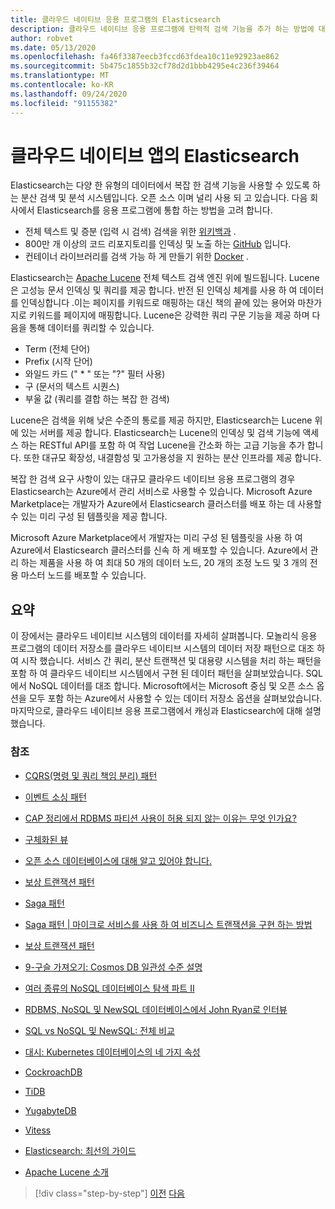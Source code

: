 ```yaml
---
title: 클라우드 네이티브 응용 프로그램의 Elasticsearch
description: 클라우드 네이티브 응용 프로그램에 탄력적 검색 기능을 추가 하는 방법에 대해 알아봅니다.
author: robvet
ms.date: 05/13/2020
ms.openlocfilehash: fa46f3387eecb3fccd63fdea10c11e92923ae862
ms.sourcegitcommit: 5b475c1855b32cf78d2d1bbb4295e4c236f39464
ms.translationtype: MT
ms.contentlocale: ko-KR
ms.lasthandoff: 09/24/2020
ms.locfileid: "91155382"
---
```

# <a name="elasticsearch-in-a-cloud-native-app"></a>클라우드 네이티브 앱의 Elasticsearch

Elasticsearch는 다양 한 유형의 데이터에서 복잡 한 검색 기능을 사용할 수 있도록 하는 분산 검색 및 분석 시스템입니다. 오픈 소스 이며 널리 사용 되 고 있습니다. 다음 회사에서 Elasticsearch를 응용 프로그램에 통합 하는 방법을 고려 합니다.

- 전체 텍스트 및 증분 (입력 시 검색) 검색을 위한 [위키백과](https://blog.wikimedia.org/2014/01/06/wikimedia-moving-to-elasticsearch/) .
- 800만 개 이상의 코드 리포지토리를 인덱싱 및 노출 하는 [GitHub](https://www.elastic.co/customers/github) 입니다.  
- 컨테이너 라이브러리를 검색 가능 하 게 만들기 위한 [Docker](https://www.elastic.co/customers/docker) .

Elasticsearch는 [Apache Lucene](https://lucene.apache.org/core/) 전체 텍스트 검색 엔진 위에 빌드됩니다. Lucene은 고성능 문서 인덱싱 및 쿼리를 제공 합니다. 반전 된 인덱싱 체계를 사용 하 여 데이터를 인덱싱합니다 .이는 페이지를 키워드로 매핑하는 대신 책의 끝에 있는 용어와 마찬가지로 키워드를 페이지에 매핑합니다. Lucene은 강력한 쿼리 구문 기능을 제공 하며 다음을 통해 데이터를 쿼리할 수 있습니다.

- Term (전체 단어)
- Prefix (시작 단어)
- 와일드 카드 (" \* " 또는 "?" 필터 사용)
- 구 (문서의 텍스트 시퀀스)
- 부울 값 (쿼리를 결합 하는 복잡 한 검색)

Lucene은 검색을 위해 낮은 수준의 통로를 제공 하지만, Elasticsearch는 Lucene 위에 있는 서버를 제공 합니다. Elasticsearch는 Lucene의 인덱싱 및 검색 기능에 액세스 하는 RESTful API를 포함 하 여 작업 Lucene을 간소화 하는 고급 기능을 추가 합니다. 또한 대규모 확장성, 내결함성 및 고가용성을 지 원하는 분산 인프라를 제공 합니다.

복잡 한 검색 요구 사항이 있는 대규모 클라우드 네이티브 응용 프로그램의 경우 Elasticsearch는 Azure에서 관리 서비스로 사용할 수 있습니다. Microsoft Azure Marketplace는 개발자가 Azure에서 Elasticsearch 클러스터를 배포 하는 데 사용할 수 있는 미리 구성 된 템플릿을 제공 합니다.

Microsoft Azure Marketplace에서 개발자는 미리 구성 된 템플릿을 사용 하 여 Azure에서 Elasticsearch 클러스터를 신속 하 게 배포할 수 있습니다. Azure에서 관리 하는 제품을 사용 하 여 최대 50 개의 데이터 노드, 20 개의 조정 노드 및 3 개의 전용 마스터 노드를 배포할 수 있습니다.

## <a name="summary"></a>요약

이 장에서는 클라우드 네이티브 시스템의 데이터를 자세히 살펴봅니다. 모놀리식 응용 프로그램의 데이터 저장소를 클라우드 네이티브 시스템의 데이터 저장 패턴으로 대조 하 여 시작 했습니다. 서비스 간 쿼리, 분산 트랜잭션 및 대용량 시스템을 처리 하는 패턴을 포함 하 여 클라우드 네이티브 시스템에서 구현 된 데이터 패턴을 살펴보았습니다. SQL에서 NoSQL 데이터를 대조 합니다. Microsoft에서는 Microsoft 중심 및 오픈 소스 옵션을 모두 포함 하는 Azure에서 사용할 수 있는 데이터 저장소 옵션을 살펴보았습니다. 마지막으로, 클라우드 네이티브 응용 프로그램에서 캐싱과 Elasticsearch에 대해 설명 했습니다.

### <a name="references"></a>참조

- [CQRS(명령 및 쿼리 책임 분리) 패턴](/azure/architecture/patterns/cqrs)

- [이벤트 소싱 패턴](/azure/architecture/patterns/event-sourcing)

- [CAP 정리에서 RDBMS 파티션 사용이 허용 되지 않는 이유는 무엇 인가요?](https://stackoverflow.com/questions/36404765/why-isnt-rdbms-partition-tolerant-in-cap-theorem-and-why-is-it-available)

- [구체화된 뷰](/azure/architecture/patterns/materialized-view)

- [오픈 소스 데이터베이스에 대해 알고 있어야 합니다.](https://www.ibm.com/blogs/systems/all-you-really-need-to-know-about-open-source-databases/)

- [보상 트랜잭션 패턴](/azure/architecture/patterns/compensating-transaction)

- [Saga 패턴](https://microservices.io/patterns/data/saga.html)

- [Saga 패턴 | 마이크로 서비스를 사용 하 여 비즈니스 트랜잭션을 구현 하는 방법](https://blog.couchbase.com/saga-pattern-implement-business-transactions-using-microservices-part/)

- [보상 트랜잭션 패턴](/azure/architecture/patterns/compensating-transaction)

- [9-구슬 가져오기: Cosmos DB 일관성 수준 설명](https://blog.jeremylikness.com/blog/2018-03-23_getting-behind-the-9ball-cosmosdb-consistency-levels/)

- [여러 종류의 NoSQL 데이터베이스 탐색 파트 II](https://www.3pillarglobal.com/insights/exploring-the-different-types-of-nosql-databases)

- [RDBMS, NoSQL 및 NewSQL 데이터베이스에서 John Ryan로 인터뷰](http://www.odbms.org/blog/2018/03/on-rdbms-nosql-and-newsql-databases-interview-with-john-ryan/)
  
- [SQL vs NoSQL 및 NewSQL: 전체 비교](https://www.xenonstack.com/blog/sql-vs-nosql-vs-newsql/)

- [대시: Kubernetes 데이터베이스의 네 가지 속성](https://thenewstack.io/dash-four-properties-of-kubernetes-native-databases/)

- [CockroachDB](https://www.cockroachlabs.com/)

- [TiDB](https://pingcap.com/en/)

- [YugabyteDB](https://www.yugabyte.com/)

- [Vitess](https://vitess.io/)

- [Elasticsearch: 최선의 가이드](https://shop.oreilly.com/product/0636920028505.do)
  
- [Apache Lucene 소개](https://www.baeldung.com/lucene)

>[!div class="step-by-step"]
>[이전](azure-caching.md)
>[다음](resiliency.md) <!-- Next Chapter -->
